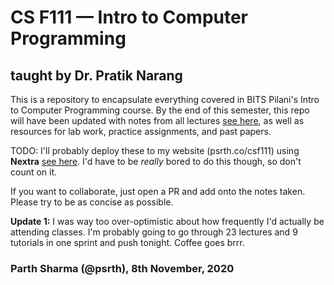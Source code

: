# CS F111 — Intro to Computer Programming
## taught by Dr. Pratik Narang

This is a repository to encapsulate everything covered in BITS Pilani's Intro to Computer Programming course. By the end of this semester, this repo will have been updated with notes from all lectures [see here](https://github.com/psrth/intro-to-programming-csF111/tree/main/lectures), as well as resources for lab work, practice assignments, and past papers.

TODO: I'll probably deploy these to my website (psrth.co/csf111) using **Nextra** [see here](https://github.com/shuding/nextra). I'd have to be *really* bored to do this though, so don't count on it.

If you want to collaborate, just open a PR and add onto the notes taken. Please try to be as concise as possible.

**Update 1:** I was way too over-optimistic about how frequently I'd actually be attending classes. I'm probably going to go through 23 lectures and 9 tutorials in one sprint and push tonight. Coffee goes brrr.

### Parth Sharma (@psrth), 8th November, 2020
